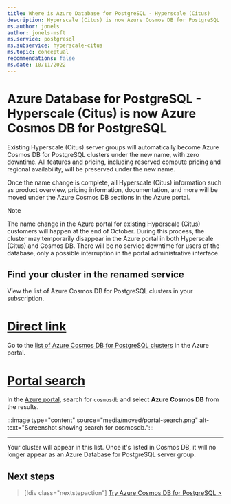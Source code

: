 ```yaml
---
title: Where is Azure Database for PostgreSQL - Hyperscale (Citus)
description: Hyperscale (Citus) is now Azure Cosmos DB for PostgreSQL
ms.author: jonels
author: jonels-msft
ms.service: postgresql
ms.subservice: hyperscale-citus
ms.topic: conceptual
recommendations: false
ms.date: 10/11/2022
---
```


# Azure Database for PostgreSQL - Hyperscale (Citus) is now Azure Cosmos DB for PostgreSQL

Existing Hyperscale (Citus) server groups will automatically become Azure
Cosmos DB for PostgreSQL clusters under the new name, with zero downtime.
All features and pricing, including reserved compute pricing and
regional availability, will be preserved under the new name.

Once the name change is complete, all Hyperscale (Citus) information such as
product overview, pricing information, documentation, and more will be moved
under the Azure Cosmos DB sections in the Azure portal.

> [!NOTE]
>
> The name change in the Azure portal for existing Hyperscale (Citus) customers
> will happen at the end of October. During this process, the cluster may
> temporarily disappear in the Azure portal in both Hyperscale (Citus) and
> Cosmos DB. There will be no service downtime for users of the database, only
> a possible interruption in the portal administrative interface.

## Find your cluster in the renamed service

View the list of Azure Cosmos DB for PostgreSQL clusters in your subscription.

# [Direct link](#tab/direct)

Go to the [list of Azure Cosmos DB for PostgreSQL clusters](https://portal.azure.com/#view/HubsExtension/BrowseResource/resourceType/Microsoft.DocumentDb%2FdatabaseAccounts) in the Azure portal.

# [Portal search](#tab/portal-search)

In the [Azure portal](https://portal.azure.com), search for `cosmosdb` and
select **Azure Cosmos DB** from the results.

:::image type="content" source="media/moved/portal-search.png" alt-text="Screenshot showing search for cosmosdb.":::

---

Your cluster will appear in this list. Once it's listed in Cosmos DB, it will
no longer appear as an Azure Database for PostgreSQL server group.

## Next steps

> [!div class="nextstepaction"]
> [Try Azure Cosmos DB for PostgreSQL >](../../cosmos-db/postgresql/quickstart-create-portal.md)
